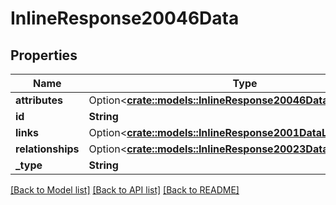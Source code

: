 # InlineResponse20046Data

## Properties

Name | Type | Description | Notes
------------ | ------------- | ------------- | -------------
**attributes** | Option<[**crate::models::InlineResponse20046DataAttributes**](inline_response_200_46_data_attributes.md)> |  | [optional]
**id** | **String** |  | 
**links** | Option<[**crate::models::InlineResponse2001DataLinks**](inline_response_200_1_data_links.md)> |  | [optional]
**relationships** | Option<[**crate::models::InlineResponse20023DataRelationships**](inline_response_200_23_data_relationships.md)> |  | [optional]
**_type** | **String** |  | 

[[Back to Model list]](../README.md#documentation-for-models) [[Back to API list]](../README.md#documentation-for-api-endpoints) [[Back to README]](../README.md)


